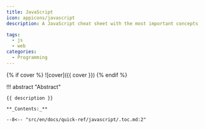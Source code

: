 ```yaml
---
title: JavaScript
icon: appicons/javascript
description: A JavaScript cheat sheet with the most important concepts, functions, methods, and more. A complete quick reference for beginners.

tags:
  - js
  - web
categories:
  - Programming
---
```


{% if cover %}
![cover]({{ cover }})
{% endif %}

!!! abstract "Abstract"

    {{ description }}

    **_Contents:_**

    --8<-- "src/en/docs/quick-ref/javascript/.toc.md:2"
